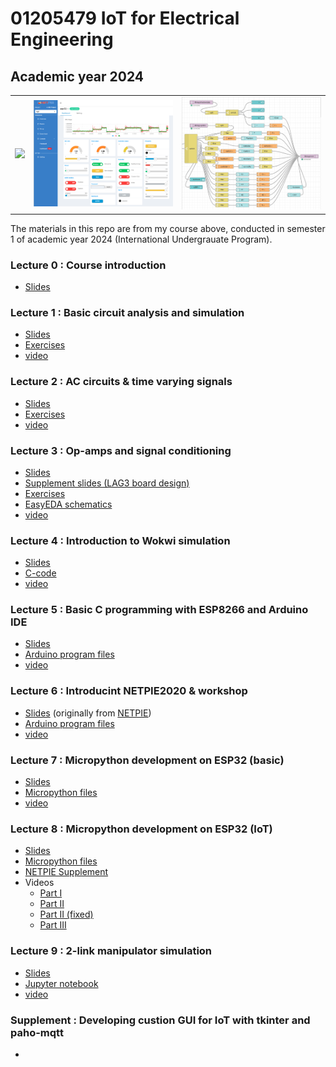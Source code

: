 # 01205479 IoT for Electrical Engineering

## Academic year 2024

<table>
<tr>
<td><img src="figP5_1png.png" width=300 /></td>
<td><img src="dashboard_w_feed.png" width=300 /></td>
<td><img src="lag3_complete_flow_workarea.png" width=300 /></td>
</tr>
  
</table>


The materials in this repo are from my course above, conducted in semester 1 of academic year 2024 
(International Undergrauate Program).

### Lecture 0 : Course introduction

<ul>
<li /><a href="/lecture0/eeiot24_lect0.pdf">Slides</a>
</ul>

### Lecture 1 : Basic circuit analysis and simulation
<ul>
<li /><a href="/lecture1/eeiot24_lect01.pdf">Slides</a>
<li /><a href="/lecture1/exercises/">Exercises</a>
<li /><a href="https://drive.google.com/file/d/1_NplX2Tpb25E9cA2rmC1_r46rkyWKwa2/view?usp=drive_link">video</a>
</ul>

### Lecture 2 : AC circuits & time varying signals
<ul>
<li /><a href="/lecture2/eeiot24_lect2.pdf">Slides</a>
<li /><a href="/lecture2/notebooks/">Exercises</a>
<li /><a href="https://drive.google.com/file/d/16CDpHYhhA1cyoeB0jJyDD_Ny1SGLyTg3/view?usp=drive_link">video</a>
</ul>

### Lecture 3 : Op-amps and signal conditioning
<ul>
<li /><a href="/lecture3/eeiot24_lecture3.pdf">Slides</a>
<li /><a href="/lecture3/lect3_supplement_lag3.pdf">Supplement slides (LAG3 board design)</a>
<li /><a href="/lecture3/notebook/">Exercises</a>
<li /><a href="/lecture3/easyeda/">EasyEDA schematics</a>
<li /><a href="https://drive.google.com/file/d/1Rt77tdn-j_9e3hVSf08uHtTYY40xgsRZ/view?usp=drive_link">video</a>
</ul>

### Lecture 4 : Introduction to Wokwi simulation

<ul>
<li /><a href="/lecture4/eeiot24_lect4.pdf">Slides</a>
<li /><a href="/lecture4/c_code.ipynb">C-code</a>  
<li /><a href="https://drive.google.com/file/d/18XuxVGtWWTFg9-1dIPK9HtohebcriscX/view?usp=drive_link">video</a>
</ul>

### Lecture 5 : Basic C programming with ESP8266 and Arduino IDE

<ul>
<li /><a href="/lecture5/eeiot24_lect5_esp8266.pdf">Slides</a>
<li /><a href="/lecture5/sw">Arduino program files</a>  
<li /><a href="https://drive.google.com/file/d/1gwYRpl_tWkOHA_99tHDWRT_Tlu48Syna/view?usp=drive_link">video</a>
</ul>

### Lecture 6 : Introducint NETPIE2020 & workshop

<ul>
<li /><a href="/lecture6/eeiot24_lect6_introNETPIE2020_en_mod.pdf">Slides</a> (originally from <a href="https://netpie.io/">NETPIE</a>)
<li /><a href="/lecture6/sw">Arduino program files</a>  
<li /><a href="https://drive.google.com/file/d/1IuAczYRh0t-vO1b94k-lrJsBIH6E20m4/view?usp=drive_link">video</a>
</ul>


### Lecture 7 : Micropython development on ESP32 (basic)

<ul>
<li /><a href="/lecture7/eeiot24_lect7.pdf">Slides</a>
<li /><a href="/lecture7/upython">Micropython files</a>  
<li /><a href="https://drive.google.com/file/d/1837zihq-hUFT8dGyX7gqCmnrDDH0zMo4/view?usp=drive_link">video</a>
</ul>


### Lecture 8 : Micropython development on ESP32 (IoT)

<ul>
<li /><a href="/lecture8/eeiot24_lect8.pdf">Slides</a>
<li /><a href="/lecture8/upython">Micropython files</a>  
<li /><a href="/lecture8/supplement/NETPIE2020">NETPIE Supplement</a>    
<li />Videos
<ul>
<li /><a href="https://drive.google.com/file/d/1rJemUuR-oMKEGWR8FRUP8vxl-ySkt-u2/view?usp=drive_link">Part I</a>
<li /><a href="https://drive.google.com/file/d/17j0FJPsJOmOz7582rOnx72g0DTFSEHCI/view?usp=drive_link">Part II</a>
<li /><a href="https://drive.google.com/file/d/1aciho5Od2_nCr0I1Ch_ZB0VH1fZIPp34/view?usp=drive_link">Part II (fixed)</a>
<li /><a href="https://drive.google.com/file/d/1A4wb_oSm9h8IKKGPO6hilmP_CQ-l5wCt/view?usp=drive_link">Part III</a>  
</ul>
</ul>

### Lecture 9 : 2-link manipulator simulation

<ul>
<li /><a href="/lecture9/r2sim_iot.pdf">Slides</a>
<li /><a href="/lecture9/notebook/adjusted/r2_iot.ipynb">Jupyter notebook</a>  
<li /><a href="https://drive.google.com/file/d/1837zihq-hUFT8dGyX7gqCmnrDDH0zMo4/view?usp=drive_link">video</a>
</ul>

### Supplement : Developing custion GUI for IoT with tkinter and paho-mqtt

<ul>
<li />  
</ul>






